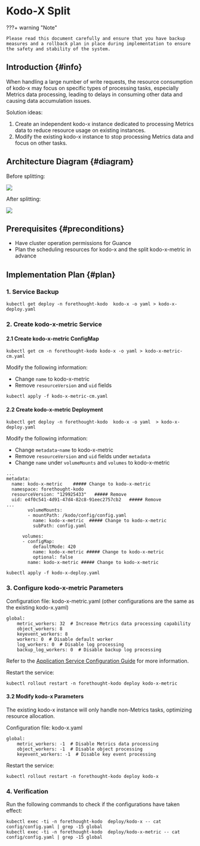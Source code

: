 # Kodo-X Split

???+ warning "Note"

    Please read this document carefully and ensure that you have backup measures and a rollback plan in place during implementation to ensure the safety and stability of the system.



## Introduction {#info}

When handling a large number of write requests, the resource consumption of kodo-x may focus on specific types of processing tasks, especially Metrics data processing, leading to delays in consuming other data and causing data accumulation issues.

Solution ideas:

1. Create an independent kodo-x instance dedicated to processing Metrics data to reduce resource usage on existing instances.
2. Modify the existing kodo-x instance to stop processing Metrics data and focus on other tasks.


## Architecture Diagram {#diagram}

Before splitting:

![](img/kodo-x-split-01.png)


After splitting:

![](img/kodo-x-split-02.png)


## Prerequisites {#preconditions}

- Have cluster operation permissions for Guance
- Plan the scheduling resources for kodo-x and the split kodo-x-metric in advance


## Implementation Plan {#plan}

### 1. Service Backup

```shell
kubectl get deploy -n forethought-kodo  kodo-x -o yaml > kodo-x-deploy.yaml
```

### 2. Create kodo-x-metric Service

#### 2.1 Create kodo-x-metric ConfigMap

```shell
kubectl get cm -n forethought-kodo kodo-x -o yaml > kodo-x-metric-cm.yaml
```

Modify the following information:

- Change `name` to kodo-x-metric
- Remove `resourceVersion` and `uid` fields

```shell
kubectl apply -f kodo-x-metric-cm.yaml
```

#### 2.2 Create kodo-x-metric Deployment

```shell
kubectl get deploy -n forethought-kodo  kodo-x -o yaml  > kodo-x-deploy.yaml
```

Modify the following information:

- Change `metadata`-`name` to kodo-x-metric
- Remove `resourceVersion` and `uid` fields under `metadata`
- Change `name` under `volumeMounts` and `volumes` to kodo-x-metric

```shell
...
metadata:
  name: kodo-x-metric    ##### Change to kodo-x-metric
  namespace: forethought-kodo 
  resourceVersion: "129925433"   ##### Remove
  uid: e4f0c541-4d91-47d4-82c8-91eec2757cb2   ##### Remove
...
        volumeMounts:
        - mountPath: /kodo/config/config.yaml
          name: kodo-x-metric  ##### Change to kodo-x-metric
          subPath: config.yaml

      volumes:
      - configMap:
          defaultMode: 420
          name: kodo-x-metric ##### Change to kodo-x-metric
          optional: false
        name: kodo-x-metric ##### Change to kodo-x-metric

```

```shell
kubectl apply -f kodo-x-deploy.yaml
```

### 3. Configure kodo-x-metric Parameters

Configuration file: kodo-x-metric.yaml (other configurations are the same as the existing kodo-x.yaml)

```shell
global:
    metric_workers: 32  # Increase Metrics data processing capability
    object_workers: 8
    keyevent_workers: 8
    workers: 0  # Disable default worker
    log_workers: 0  # Disable log processing
    backup_log_workers: 0  # Disable backup log processing
```

Refer to the [Application Service Configuration Guide](application-configuration-guide.md) for more information.

Restart the service:

```shell
kubectl rollout restart -n forethought-kodo deploy kodo-x-metric
```

#### 3.2 Modify kodo-x Parameters

The existing kodo-x instance will only handle non-Metrics tasks, optimizing resource allocation.

Configuration file: kodo-x.yaml

```shell
global:
    metric_workers: -1  # Disable Metrics data processing
    object_workers: -1  # Disable object processing
    keyevent_workers: -1  # Disable key event processing
```

Restart the service:

```shell
kubectl rollout restart -n forethought-kodo deploy kodo-x
```

### 4. Verification

Run the following commands to check if the configurations have taken effect:

```
kubectl exec -ti -n forethought-kodo  deploy/kodo-x -- cat config/config.yaml | grep -15 global
kubectl exec -ti -n forethought-kodo  deploy/kodo-x-metric -- cat config/config.yaml | grep -15 global
```